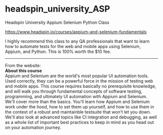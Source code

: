 # headspin_university_ASP
Headspin University Appium Selenium Python Class

https://www.headspin.io/courses/appium-and-selenium-fundamentals

I highly recommend this class to any QA professionals that want to learn how to automate tests for the web and mobile apps using Selenium, Appium, and Python. This is 100% worth the $10 fee. 

---

From the website:  
**About this course**  
Appium and Selenium are the world's most popular UI automation tools. Used correctly, they can be a powerful force in the mission of testing web and mobile apps. This course requires basically no prerequisite knowledge, and will walk you through fundamental concepts of software testing, programming, and ultimately UI automation with Appium and Selenium. We'll cover more than the basics. You'll learn how Appium and Selenium work under the hood, how to set them up yourself, and how to use them in the context of a robust and maintainble testsuite that won't let you down. We'll also look at advanced topics like CI integration and debugging, as well as a whole list of important best practices to keep in mind as you head out on your automation journey.

